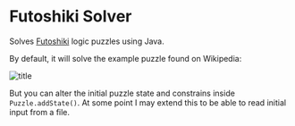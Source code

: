 # Futoshiki Solver

Solves [Futoshiki](https://en.wikipedia.org/wiki/Futoshiki) logic puzzles using Java.

By default, it will solve the example puzzle found on Wikipedia:

![title](https://i.imgur.com/B7jOMoy.png) 

But you can alter the initial puzzle state and constrains inside `Puzzle.addState()`. At some point I may extend this to be able to read initial input from a file.